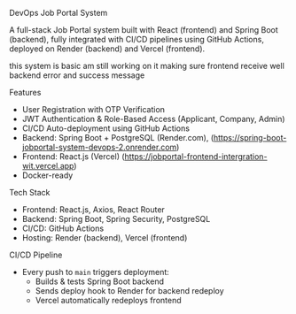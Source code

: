 DevOps Job Portal System

A full-stack Job Portal system built with React (frontend) and Spring Boot (backend), fully integrated with CI/CD pipelines using GitHub Actions, deployed on Render (backend) and Vercel (frontend).

this system is basic am still working on it making sure frontend receive well backend error and success message 



Features

- User Registration with OTP Verification
- JWT Authentication & Role-Based Access (Applicant, Company, Admin)
- CI/CD Auto-deployment using GitHub Actions
- Backend: Spring Boot + PostgreSQL (Render.com), (https://spring-boot-jobportal-system-devops-2.onrender.com)
- Frontend: React.js (Vercel) (https://jobportal-frontend-intergration-wit.vercel.app)
- Docker-ready


Tech Stack

- Frontend: React.js, Axios, React Router
- Backend: Spring Boot, Spring Security, PostgreSQL
- CI/CD: GitHub Actions
- Hosting: Render (backend), Vercel (frontend)


CI/CD Pipeline

- Every push to `main` triggers deployment:
  - Builds & tests Spring Boot backend
  - Sends deploy hook to Render for backend redeploy
  - Vercel automatically redeploys frontend


